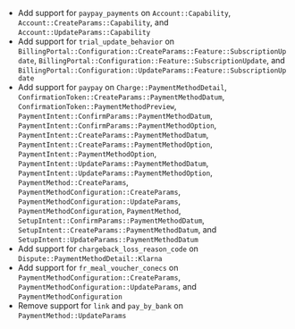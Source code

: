 * Add support for `paypay_payments` on `Account::Capability`, `Account::CreateParams::Capability`, and `Account::UpdateParams::Capability`
* Add support for `trial_update_behavior` on `BillingPortal::Configuration::CreateParams::Feature::SubscriptionUpdate`, `BillingPortal::Configuration::Feature::SubscriptionUpdate`, and `BillingPortal::Configuration::UpdateParams::Feature::SubscriptionUpdate`
* Add support for `paypay` on `Charge::PaymentMethodDetail`, `ConfirmationToken::CreateParams::PaymentMethodDatum`, `ConfirmationToken::PaymentMethodPreview`, `PaymentIntent::ConfirmParams::PaymentMethodDatum`, `PaymentIntent::ConfirmParams::PaymentMethodOption`, `PaymentIntent::CreateParams::PaymentMethodDatum`, `PaymentIntent::CreateParams::PaymentMethodOption`, `PaymentIntent::PaymentMethodOption`, `PaymentIntent::UpdateParams::PaymentMethodDatum`, `PaymentIntent::UpdateParams::PaymentMethodOption`, `PaymentMethod::CreateParams`, `PaymentMethodConfiguration::CreateParams`, `PaymentMethodConfiguration::UpdateParams`, `PaymentMethodConfiguration`, `PaymentMethod`, `SetupIntent::ConfirmParams::PaymentMethodDatum`, `SetupIntent::CreateParams::PaymentMethodDatum`, and `SetupIntent::UpdateParams::PaymentMethodDatum`
* Add support for `chargeback_loss_reason_code` on `Dispute::PaymentMethodDetail::Klarna`
* Add support for `fr_meal_voucher_conecs` on `PaymentMethodConfiguration::CreateParams`, `PaymentMethodConfiguration::UpdateParams`, and `PaymentMethodConfiguration`
* Remove support for `link` and `pay_by_bank` on `PaymentMethod::UpdateParams`